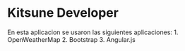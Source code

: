 Kitsune Developer
=======

En esta aplicacion se usaron las siguientes aplicaciones:
	1. OpenWeatherMap
	2. Bootstrap
	3. Angular.js


